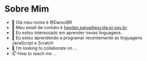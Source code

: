 # Sobre Mim

- 👋 Ola meu nome é @DanxzBR
- 📧  Meu email de contato é haydan.paiva@escola.pr.gov.br
- 👀 Eu estou interessado em aprender novas linguagens.
- 🌱 Eu estou aprendendo a programar recentemente as linguagens JavaScript e Scratch
- 💞️ I’m looking to collaborate on ...
- 📫 How to reach me ...

